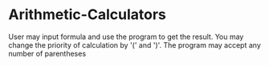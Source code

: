 # Arithmetic-Calculators
User may input formula and use the program to get the result. You may change the priority of calculation by '(' and ')'. The program may accept any number of parentheses
